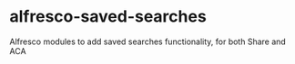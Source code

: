 # alfresco-saved-searches
Alfresco modules to add saved searches functionality, for both Share and ACA
